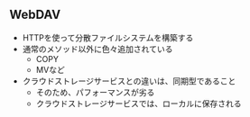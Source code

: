 ## WebDAV
- HTTPを使って分散ファイルシステムを構築する
- 通常のメソッド以外に色々追加されている
    - COPY
    - MVなど
- クラウドストレージサービスとの違いは、同期型であること
    - そのため、パフォーマンスが劣る
    - クラウドストレージサービスでは、ローカルに保存される
